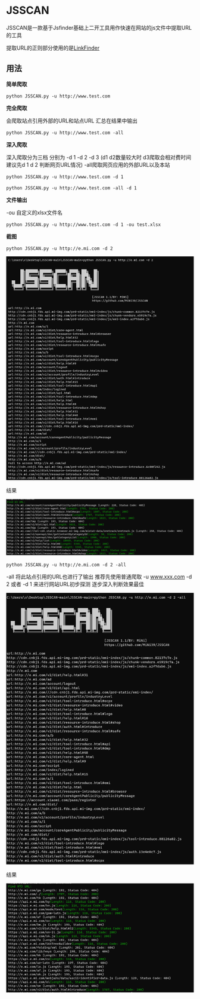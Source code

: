 # JSSCAN

JSSCAN是一款基于Jsfinder基础上二开工具用作快速在网站的js文件中提取URL的工具

提取URL的正则部分使用的是[LinkFinder](https://github.com/GerbenJavado/LinkFinder)



## 用法

**简单爬取**

```
python JSSCAN.py -u http://www.test.com
```

**完全爬取**

会爬取站点引用外部的URL和站点URL 汇总在结果中输出

```
python JSSCAN.py -u http://www.test.com -all
```

**深入爬取**

深入爬取分为三档 分别为 -d 1  -d 2 -d 3 (d1 d2数量较大时 d3爬取会相对费时间 建议先d 1 d 2 判断网页URL情况) -all爬取网页应用的外部URL以及本站

```
python JSSCAN.py -u http://www.test.com -d 1
```

```
python JSSCAN.py -u http://www.test.com -all -d 1
```

**文件输出**

-ou 自定义的xlsx文件名

```
python JSSCAN.py -u http://www.test.com -d 1 -ou test.xlsx
```



**截图**

```
python JSSCAN.py -u http://e.mi.com -d 2
```

![image](https://github.com/MiNi39/JSSCAN/blob/main/img/1.jpg)

结果

![image](https://github.com/MiNi39/JSSCAN/blob/main/img/2.jpg)

```
python JSSCAN.py -u http://e.mi.com -d 2 -all
```

-all 将此站点引用的URL也进行了输出 推荐先使用普通爬取 -u www.xxx.com -d 2 或者 -d 1  来进行网站URL初步探测 逐步深入判断效果最佳

![image](https://github.com/MiNi39/JSSCAN/blob/main/img/3.jpg)

结果

![image](https://github.com/MiNi39/JSSCAN/blob/main/img/4.jpg)



